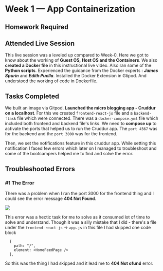 # Week 1 — App Containerization

## Homework Required
## Attended Live Session 
This live session was a leveled up compared to Week-0. Here we got to know about the working of **Guest OS, Host OS and the Containers**. We also **created a Docker file** in this instructional live video. Also ran some of the **Python scripts**. Experienced the guidance from the Docker experts : ***James Spurin*** and ***Edith Puclla***. Installed the Docker Extension in Gtipod. And understood the working of code in Dockerfile. 

## Tasks Completed
We built an image via Gitpod. **Launched the micro blogging app - Cruddur on a localhost**. For this we created `frontend-react-js` file and a `backend-flask` file which were connected. There was a `docker-compose.yml` file which included both frontend and backend file's links. We need to **compose up** to activate the ports that helped us to run the Cruddur app. The `port 4567` was for the backend and the `port 3000` was for the frontend.

Then, we set the notifications feature in this cruddur app. While setting this notification I faced few errors which later on I managed to troubleshoot and some of the bootcampers helped me to find and solve the error.

## Troubleshooted Errors
### #1 The Error
There was a problem when I ran the port 3000 for the frontend thing and I could see the error message **404 Not Found**.

![](https://user-images.githubusercontent.com/115455157/221342650-fb88fdd6-fa2d-4138-b513-ee2df087fdaa.jpg)

This error was a hectic task for me to solve as it consumed lot of time to solve and understand. Though it was a silly mistake that I did - there's a file under the `frontend-react-js` -> `app.js` in this file I had skipped one code block 
```
  {
    path: "/",
    element: <HomeFeedPage />
  },
``` 
So this was the thing I had skipped and it lead me to **404 Not ofund** error. 
